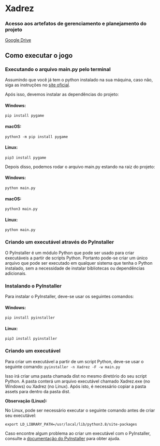 ﻿# Xadrez
### Acesso aos artefatos de gerenciamento e planejamento do projeto
[Google Drive](https://drive.google.com/drive/folders/1SsH0biSJyUlAqar0ZKFkENHfKmZAPPcP?usp=sharing)

## Como executar o jogo
### Executando o arquivo main.py pelo terminal
Assumindo que você já tem o python instalado na sua máquina, caso não, siga as instruções no [site oficial](https://www.python.org/downloads/).

Após isso, devemos instalar as dependências do projeto:
#### Windows:
`pip install pygame`
#### macOS:
`python3 -m pip install pygame`
#### Linux:
`pip3 install pygame`

Depois disso, podemos rodar o arquivo main.py estando na raiz do projeto:

#### Windows:
`python main.py`
#### macOS:
`python3 main.py`
#### Linux:
`python main.py`

### Criando um executável através do PyInstaller

O PyInstaller é um módulo Python que pode ser usado para criar executáveis a partir de scripts Python. Portanto pode-se criar um único arquivo que pode ser executado em qualquer sistema que tenha o Python instalado, sem a necessidade de instalar bibliotecas ou dependências adicionais.

### Instalando o PyInstaller
Para instalar o PyInstaller, deve-se usar os seguintes comandos:
#### Windows:
`pip install pyinstaller`

#### Linux:
`pip3 install pyinstaller`

### Criando um executável
Para criar um executável a partir de um script Python, deve-se usar o seguinte comando:
`pyinstaller -n Xadrez -F -w main.py`

Isso irá criar uma pasta chamada dist no mesmo diretório do seu script Python. A pasta conterá um arquivo executável chamado Xadrez.exe (no Windows) ou Xadrez (no Linux). Após isto, é necessário copiar a pasta assets para dentro da pasta dist.

**Observação (Linux):**

No Linux, pode ser necessário executar o seguinte comando antes de criar seu executável:

`export LD_LIBRARY_PATH=/usr/local/lib/python3.8/site-packages`

Caso encontre algum problema ao criar um executável com o PyInstaller, consulte a [documentação do PyInstaller](https://pyinstaller.readthedocs.io/en/stable/) para obter ajuda.
